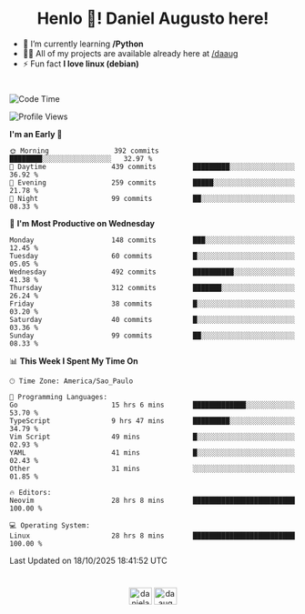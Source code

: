 <h1 align="center">Henlo 👋! Daniel Augusto here!</h1>

- 🌱 I’m currently learning **/Python**
- 👨‍💻 All of my projects are available already here at [/daaug](https://github.com/daaug)
- ⚡ Fun fact **I love linux (debian)**
<h1></h1>

<!--START_SECTION:waka-->
![Code Time](http://img.shields.io/badge/Code%20Time-107%20hrs%2035%20mins-blue)

![Profile Views](http://img.shields.io/badge/Profile%20Views-0-blue)

**I'm an Early 🐤** 

```text
🌞 Morning                392 commits         ████████░░░░░░░░░░░░░░░░░   32.97 % 
🌆 Daytime                439 commits         █████████░░░░░░░░░░░░░░░░   36.92 % 
🌃 Evening                259 commits         █████░░░░░░░░░░░░░░░░░░░░   21.78 % 
🌙 Night                  99 commits          ██░░░░░░░░░░░░░░░░░░░░░░░   08.33 % 
```
📅 **I'm Most Productive on Wednesday** 

```text
Monday                   148 commits         ███░░░░░░░░░░░░░░░░░░░░░░   12.45 % 
Tuesday                  60 commits          █░░░░░░░░░░░░░░░░░░░░░░░░   05.05 % 
Wednesday                492 commits         ██████████░░░░░░░░░░░░░░░   41.38 % 
Thursday                 312 commits         ███████░░░░░░░░░░░░░░░░░░   26.24 % 
Friday                   38 commits          █░░░░░░░░░░░░░░░░░░░░░░░░   03.20 % 
Saturday                 40 commits          █░░░░░░░░░░░░░░░░░░░░░░░░   03.36 % 
Sunday                   99 commits          ██░░░░░░░░░░░░░░░░░░░░░░░   08.33 % 
```


📊 **This Week I Spent My Time On** 

```text
🕑︎ Time Zone: America/Sao_Paulo

💬 Programming Languages: 
Go                       15 hrs 6 mins       █████████████░░░░░░░░░░░░   53.70 % 
TypeScript               9 hrs 47 mins       █████████░░░░░░░░░░░░░░░░   34.79 % 
Vim Script               49 mins             █░░░░░░░░░░░░░░░░░░░░░░░░   02.93 % 
YAML                     41 mins             █░░░░░░░░░░░░░░░░░░░░░░░░   02.43 % 
Other                    31 mins             ░░░░░░░░░░░░░░░░░░░░░░░░░   01.85 % 

🔥 Editors: 
Neovim                   28 hrs 8 mins       █████████████████████████   100.00 % 

💻 Operating System: 
Linux                    28 hrs 8 mins       █████████████████████████   100.00 % 
```


 Last Updated on 18/10/2025 18:41:52 UTC
<!--END_SECTION:waka-->

<h1></h1>
<p align="center">
<a href="https://linkedin.com/in/danielaug" target="blank"><img align="center" src="https://raw.githubusercontent.com/rahuldkjain/github-profile-readme-generator/master/src/images/icons/Social/linked-in-alt.svg" alt="danielaug" height="30" width="40" /></a> 
<a href="https://www.hackerrank.com/daaug" target="blank"><img align="center" src="https://raw.githubusercontent.com/rahuldkjain/github-profile-readme-generator/master/src/images/icons/Social/hackerrank.svg" alt="daaug" height="30" width="40" /></a>
</p>
